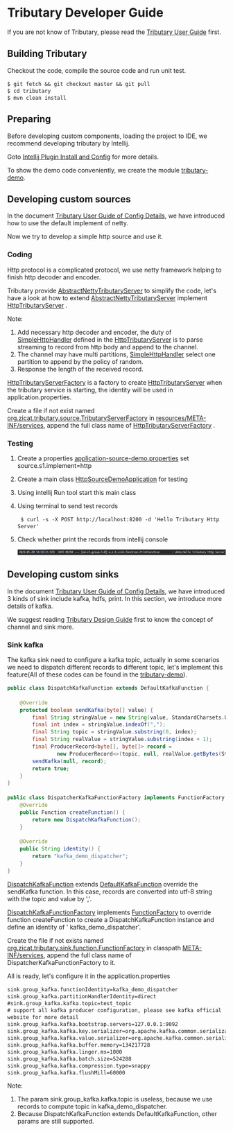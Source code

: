 # Tributary Developer Guide

If you are not know of Tributary, please read the [Tributary User Guide](user_guide.md) first.

## Building Tributary

Checkout the code, compile the source code and run unit test.

```shell script
$ git fetch && git checkout master && git pull
$ cd tributary
$ mvn clean install
```

## Preparing

Before developing custom components, loading the project to IDE, we recommend developing tributary by Intellij.

Goto [Intellij Plugin Install and Config](intellij_plugin.md) for more details.

To show the demo code conveniently, we create the module [tributary-demo](../tributary-demo).

## Developing custom sources

In the document [Tributary User Guide of Config Details](user_guide_config_detail.md), we have introduced how to use the
default implement of netty.

Now we try to develop a simple http source and use it.

### Coding

Http protocol is a complicated protocol, we use netty framework helping to finish http decoder and encoder.

Tributary provide
[AbstractNettyTributaryServer](../tributary-service/src/main/java/org/zicat/tributary/service/source/netty/AbstractNettyTributaryServer.java)
to simplify the code, let's have a look at how to extend
[AbstractNettyTributaryServer](../tributary-service/src/main/java/org/zicat/tributary/service/source/netty/AbstractNettyTributaryServer.java)
implement [HttpTributaryServer](../tributary-demo/src/main/java/org/zicat/tributary/demo/source/HttpTributaryServer.java)
.

Note:

1. Add necessary http decoder and encoder, the duty
   of [SimpleHttpHandler](../tributary-demo/src/main/java/org/zicat/tributary/demo/source/SimpleHttpHandler.java)
   defined in the
   [HttpTributaryServer](../tributary-demo/src/main/java/org/zicat/tributary/demo/source/HttpTributaryServer.java)
   is to parse streaming to record from http body and append to the channel.
2. The channel may have multi
   partitions, [SimpleHttpHandler](../tributary-demo/src/main/java/org/zicat/tributary/demo/source/SimpleHttpHandler.java)
   select one partition to append by the policy of random.
3. Response the length of the received record.

[HttpTributaryServerFactory](../tributary-demo/src/main/java/org/zicat/tributary/demo/source/HttpTributaryServerFactory.java)
is a factory to create
[HttpTributaryServer](../tributary-demo/src/main/java/org/zicat/tributary/demo/source/HttpTributaryServer.java)
when the tributary service is starting, the identity will be used in application.properties.

Create a file if not exist
named [org.zicat.tributary.source.TributaryServerFactory](../tributary-demo/src/main/resources/META-INF/services/org.zicat.tributary.source.TributaryServerFactory)
in [resources/META-INF/services](../tributary-demo/src/main/resources/META-INF/services), append the full class name
of [HttpTributaryServerFactory](../tributary-demo/src/main/java/org/zicat/tributary/demo/source/HttpTributaryServerFactory.java)
.

### Testing

1. Create a
   properties [application-source-demo.properties](../tributary-demo/src/main/resources/application-source-demo.properties)
   set source.s1.implement=http

2. Create a main
   class [HttpSourceDemoApplication](../tributary-demo/src/main/java/org/zicat/tributary/demo/HttpSourceDemoApplication.java)
   for testing

3. Using intellij Run tool start this main class

4. Using terminal to send test records

    ```shell script
     $ curl -s -X POST http://localhost:8200 -d 'Hello Tributary Http Server'
    ```

5. Check whether print the records from intellij console

   ![image](picture/source_http_demo_receive_data.png)

## Developing custom sinks

In the document [Tributary User Guide of Config Details](user_guide_config_detail.md), we have introduced 3 kinds of
sink include kafka, hdfs, print. In this section, we introduce more details of kafka.

We suggest reading [Tributary Design Guide](tributary_design_guide.md) first to know the concept of channel and sink more.

### Sink kafka

The kafka sink need to configure a kafka topic, actually in some scenarios we need to dispatch different records to
different topic, let's implement this feature(All of these codes can be found in
the [tributary-demo](../tributary-demo)).

```java
public class DispatchKafkaFunction extends DefaultKafkaFunction {

    @Override
    protected boolean sendKafka(byte[] value) {
        final String stringValue = new String(value, StandardCharsets.UTF_8);
        final int index = stringValue.indexOf(",");
        final String topic = stringValue.substring(0, index);
        final String realValue = stringValue.substring(index + 1);
        final ProducerRecord<byte[], byte[]> record =
                new ProducerRecord<>(topic, null, realValue.getBytes(StandardCharsets.UTF_8));
        sendKafka(null, record);
        return true;
    }
}

public class DispatcherKafkaFunctionFactory implements FunctionFactory {
    @Override
    public Function createFunction() {
        return new DispatchKafkaFunction();
    }

    @Override
    public String identity() {
        return "kafka_demo_dispatcher";
    }
}
```

[DispatchKafkaFunction](../tributary-demo/src/main/java/org/zicat/tributary/demo/sink/DispatchKafkaFunction.java)
extends
[DefaultKafkaFunction](../tributary-sink/tributary-sink-kafka/src/main/java/org/zicat/tributary/sink/kafka/DefaultKafkaFunction.java)
override the sendKafka function. In this case, records are converted into utf-8 string with the topic and value by ','.

[DispatchKafkaFunctionFactory](
../tributary-demo/src/main/java/org/zicat/tributary/demo/sink/DispatchKafkaFunctionFactory.java) implements
[FunctionFactory](../tributary-sink/tributary-sink-base/src/main/java/org/zicat/tributary/sink/function/FunctionFactory.java)
to override function createFunction to create a DispatchKafkaFunction instance and define an identity of '
kafka_demo_dispatcher'.

Create the file if not exists named
[org.zicat.tributary.sink.function.FunctionFactory](../tributary-demo/src/main/resources/META-INF/services/org.zicat.tributary.sink.function.FunctionFactory)
in classpath [META-INF/services](../tributary-demo/src/main/resources/META-INF/services), append the full class name of
DispatcherKafkaFunctionFactory to it.

All is ready, let's configure it in the application.properties

```properties
sink.group_kafka.functionIdentity=kafka_demo_dispatcher
sink.group_kafka.partitionHandlerIdentity=direct
#sink.group_kafka.kafka.topic=test_topic
# support all kafka producer configuration, please see kafka official website for more detail
sink.group_kafka.kafka.bootstrap.servers=127.0.0.1:9092
sink.group_kafka.kafka.key.serializer=org.apache.kafka.common.serialization.ByteArraySerializer
sink.group_kafka.kafka.value.serializer=org.apache.kafka.common.serialization.ByteArraySerializer
sink.group_kafka.kafka.buffer.memory=134217728
sink.group_kafka.kafka.linger.ms=1000
sink.group_kafka.kafka.batch.size=524288
sink.group_kafka.kafka.compression.type=snappy
sink.group_kafka.kafka.flushMill=60000
```

Note:

1. The param sink.group_kafka.kafka.topic is useless, because we use records to compute topic in kafka_demo_dispatcher.
2. Because DispatchKafkaFunction extends DefaultKafkaFunction, other params are still supported.
